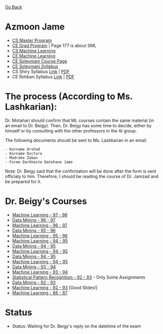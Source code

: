 [Go Back](https://github.com/arm-on/plan/blob/main/README.md)

# Azmoon Jame
- [CS Master Program](https://github.com/arm-on/plan/blob/main/materials/cs-master.pdf)
- [CE Grad Program](https://github.com/arm-on/plan/blob/main/materials/ce-grad.pdf) | Page 177 is about SML
- [CS Machine Learning](https://github.com/arm-on/plan/blob/main/materials/cs-ml.pdf)
- [CE Machine Learning](https://github.com/arm-on/plan/blob/main/materials/ce-ml.pdf)
- [CE Soleymani Course Page](http://ce.sharif.edu/courses/99-00/1/ce717-1/index.php/section/resources/file/resources)
- [CE Soleymani Syllabus](https://github.com/arm-on/plan/blob/main/materials/ML-Soleymani-Syllabus.pdf)
- CS Shiry Syllabus [Link](https://ce.aut.ac.ir/~shiry/lecture/machine-learning/ml.html#Syllabus) | [PDF](https://github.com/arm-on/plan/blob/main/materials/ML-Shiry-Syllabus.pdf)
- CE Rohban Syllabus [Link](https://docs.google.com/document/d/19zYwnmGbBs8Dupdvsw_owwUB7b1NEeuHGRdhYUmdx0Y/edit) | [PDF](https://github.com/arm-on/plan/blob/main/materials/ML-Rohban-Syllabus.pdf)

# The process (According to Ms. Lashkarian):

Dr. Motahari should confirm that ML courses contain the same material (in an email to Dr. Beigy).
Then, Dr. Beigy has some time to decide, either by himself or by consulting with the other professors in the AI group.

The following documents should be sent to Ms. Lashkarian in an email.

    - Karname Arshad
    - Karname Doctora
    - Madrake Zaban
    - Forme Darkhaste Emtehane Jame

Note: Dr. Beigy said that the confirmation will be done after the form is sent officialy to him. Therefore, I should be reading the course of Dr. Jamzad and be prepared for it.

# Dr. Beigy's Courses
- [Machine Learning - 97 - 98](http://ce.sharif.edu/courses/97-98/2/ce717-1/)
- [Data Mining - 96 - 97](http://ce.sharif.edu/courses/96-97/1/ce714-1/)
- [Machine Learning - 96 - 97](http://ce.sharif.edu/courses/96-97/1/ce717-1/)
- [Data Mining - 95 - 96](http://ce.sharif.edu/courses/95-96/1/ce714-1/)
- [Machine Learning - 95 - 96](http://ce.sharif.edu/courses/95-96/1/ce717-1/)
- [Machine Learning - 94 - 95](http://ce.sharif.edu/courses/94-95/2/ce959-1/)
- [Data Mining - 94 - 95](http://ce.sharif.edu/courses/94-95/1/ce714-1/)
- [Machine Learning - 94 - 95](http://ce.sharif.edu/courses/94-95/1/ce717-1/)
- [Data Mining - 94 - 95](http://ce.sharif.edu/courses/94-95/1/ce714-1/)
- [Machine Learning - 94 - 95](http://ce.sharif.edu/courses/94-95/1/ce717-1/)
- [Data Mining - 93 - 94](http://ce.sharif.edu/courses/93-94/1/ce714-1)
- [Machine Learning - 93 - 94](http://ce.sharif.edu/courses/93-94/1/ce717-1)
- [Statistical Pattern Recognition - 92 - 93](http://ce.sharif.edu/courses/92-93/2/ce725-1) - Only Some Assignments
- [Data Mining - 92 - 93](http://ce.sharif.edu/courses/92-93/1/ce714-1)
- [Machine Learning - 92 - 93](http://ce.sharif.edu/courses/92-93/1/ce717-1) [Good Slides!]
- [Machine Learning - 86 - 87](http://ce.sharif.edu/courses/86-87/1/ce717)
# Status

- Status: Waiting for Dr. Beigy's reply on the datetime of the exam